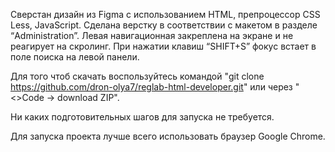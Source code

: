 Сверстан дизайн из Figma с использованием HTML, препроцессор CSS Less, JavaScript.
Сделана верстку в соответствии с макетом в разделе “Administration”.
Левая навигационная закреплена на экране и не реагирует на скролинг.
При нажатии клавиш “SHIFT+S” фокус встает в поле поиска на левой панели.

Для того чтоб скачать воспользуйтесь командой "git clone https://github.com/dron-olya7/reglab-html-developer.git" или через "<>Code -> download ZIP".

Ни каких подготовительных шагов для запуска не требуется.

Для запуска проекта лучше всего использовать браузер Google Chrome.
